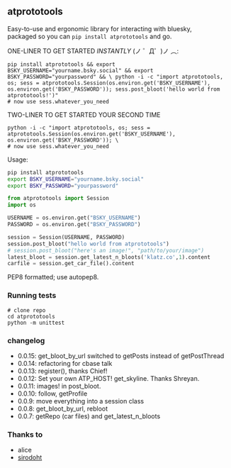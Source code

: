 ## atprototools

Easy-to-use and ergonomic library for interacting with bluesky, <br>
packaged so you can `pip install atprototools` and go.

ONE-LINER TO GET STARTED *INSTANTLY* (ノ ゜Д゜)ノ ︵:
```
pip install atprototools && export BSKY_USERNAME="yourname.bsky.social" && export BSKY_PASSWORD="yourpassword" && \ python -i -c "import atprototools, os; sess = atprototools.Session(os.environ.get('BSKY_USERNAME'), os.environ.get('BSKY_PASSWORD')); sess.post_bloot('hello world from atprototools!')"
# now use sess.whatever_you_need
```

TWO-LINER TO GET STARTED YOUR SECOND TIME
```
python -i -c "import atprototools, os; sess = atprototools.Session(os.environ.get('BSKY_USERNAME'), os.environ.get('BSKY_PASSWORD')); \
# now use sess.whatever_you_need
```

Usage:

```bash
pip install atprototools
export BSKY_USERNAME="yourname.bsky.social"
export BSKY_PASSWORD="yourpassword"
```

```python
from atprototools import Session
import os

USERNAME = os.environ.get("BSKY_USERNAME")
PASSWORD = os.environ.get("BSKY_PASSWORD")

session = Session(USERNAME, PASSWORD)
session.post_bloot("hello world from atprototools")
# session.post_bloot("here's an image!", "path/to/your/image")
latest_bloot = session.get_latest_n_bloots('klatz.co',1).content
carfile = session.get_car_file().content
```

PEP8 formatted; use autopep8.

### Running tests

```
# clone repo
cd atprototools
python -m unittest
```

### changelog

- 0.0.15: get_bloot_by_url switched to getPosts instead of getPostThread
- 0.0.14: refactoring for cbase talk
- 0.0.13: register(), thanks Chief!
- 0.0.12: Set your own ATP_HOST! get_skyline. Thanks Shreyan.
- 0.0.11: images! in post_bloot.
- 0.0.10: follow, getProfile
- 0.0.9: move everything into a session class
- 0.0.8: get_bloot_by_url, rebloot
- 0.0.7: getRepo (car files) and get_latest_n_bloots

### Thanks to 

- alice
- [sirodoht](https://github.com/sirodoht)
